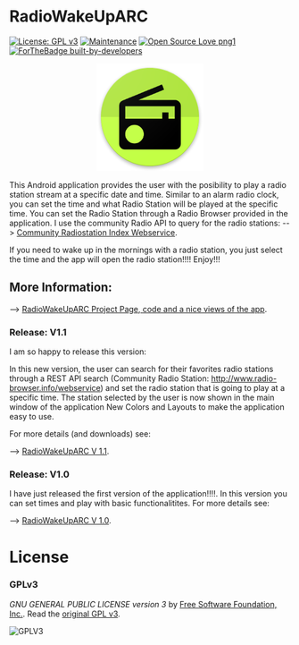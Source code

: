 # RadioWakeUpARC
[![License: GPL v3](https://img.shields.io/badge/License-GPLv3-blue.svg)](https://www.gnu.org/licenses/gpl-3.0)
[![Maintenance](https://img.shields.io/badge/Maintained%3F-yes-green.svg)](https://GitHub.com/Naereen/StrapDown.js/graphs/commit-activity)
[![Open Source Love png1](https://badges.frapsoft.com/os/v1/open-source.png?v=103)](https://github.com/ellerbrock/open-source-badges/)
[![ForTheBadge built-by-developers](http://ForTheBadge.com/images/badges/built-by-developers.svg)](https://GitHub.com/Naereen/)


<p align="center">
  <img alt="RADIO APP ICON ARC" src="radio_ARC_ic.png">
</p>


This Android application provides the user with the posibility to play a radio station stream at a specific date and time. 
Similar to an alarm radio clock, you can set the time and what Radio Station will be played at the specific time.
You can set the Radio Station through a Radio Browser provided in the application.
I use the community Radio API to query for the radio stations: -->  [Community Radiostation Index Webservice](http://www.radio-browser.info/webservice).

If you need to wake up in the mornings with a radio station, you just select the time and the app will open the radio station!!!! Enjoy!!!

## More Information:

-->  [RadioWakeUpARC Project Page, code and a nice views of the app](https://aliriorivera.github.io/RadioWakeUpARC/).

### Release: V1.1
I am so happy to release this version: 

In this new version, the user can search for their favorites radio stations through a REST API search (Community Radio Station: http://www.radio-browser.info/webservice) and set the radio station that is going to play at a specific time.
The station selected by the user is now shown in the main window of the application
New Colors and Layouts to make the application easy to use.

For more details (and downloads) see:

-->  [RadioWakeUpARC V 1.1](https://github.com/aliriorivera/RadioWakeUpARC/releases/tag/v1.1).

### Release: V1.0

I have just released the first version of the application!!!!.
In this version you can set times and play with basic functionalitites.
For more details see:

-->  [RadioWakeUpARC V 1.0](https://github.com/aliriorivera/RadioWakeUpARC/releases/tag/v1.0).


# License
### GPLv3
*GNU GENERAL PUBLIC LICENSE version 3* by [Free Software Foundation, Inc.](http://fsf.org/). Read the [original GPL v3](http://www.gnu.org/licenses/gpl-3.0.html).

![GPLV3](http://www.gnu.org/graphics/gplv3-127x51.png)
